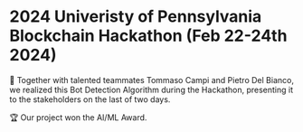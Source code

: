 # 2024 Univeristy of Pennsylvania Blockchain Hackathon (Feb 22-24th 2024)

🤖 Together with talented teammates Tommaso Campi and Pietro Del Bianco, we realized this Bot Detection Algorithm during the Hackathon, presenting it to the stakeholders on the last of two days.

🏆 Our project won the AI/ML Award.
